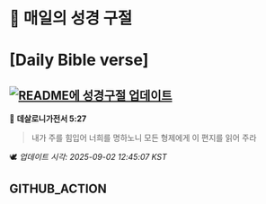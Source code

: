 # 🙏 매일의 성경 구절
# [Daily Bible verse]
## [![README에 성경구절 업데이트](https://github.com/DONGSUKA/first_test/actions/workflows/update-readme-bible.yml/badge.svg)](https://github.com/DONGSUKA/first_test/actions/workflows/update-readme-bible.yml)
<!-- START_BIBLE_VERSE -->
📖 **데살로니가전서 5:27**
> 내가 주를 힘입어 너희를 명하노니 모든 형제에게 이 편지를 읽어 주라

🕊️ _업데이트 시각: 2025-09-02 12:45:07 KST_
  <!-- END_BIBLE_VERSE -->
## GITHUB_ACTION
